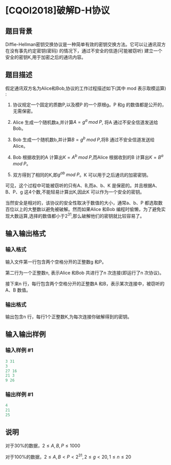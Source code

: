# [CQOI2018]破解D-H协议

## 题目背景

Diffie-Hellman密钥交换协议是一种简单有效的密钥交换方法。它可以让通讯双方在没有事先约定密钥(密码) 的情况下，通过不安全的信道(可能被窃听) 建立一个安全的密钥K,用于加密之后的通讯内容。

## 题目描述

假定通讯双方名为Alice和Bob,协议的工作过程描述如下(其中 mod 表示取模运算) :

1. 协议规定一个固定的质数P,以及模P 的一个原根g。P 和g 的数值都是公开的，无需保密。

2. Alice 生成一个随机数a,并计算$A=g^a\;mod\;P$, 将A 通过不安全信道发送给Bob。

3. Bob 生成一个随机数b,并计算$B=g^b\;mod\;P$,将B 通过不安全信道发送给Alice。

4. Bob 根据收到的A 计算出$K=A^b\;mod\;P$,而Alice 根据收到的B 计算出$K=B^a\;mod\;P$。

5. 双方得到了相同的K,即$g^{ab}\;mod\;P$。K 可以用于之后通讯的加密密钥。

可见，这个过程中可能被窃听的只有A、B,而a、b、K 是保密的。并且根据A、B、P、g 这4个数,不能轻易计算出K,因此K 可以作为一个安全的密钥。

当然安全是相对的，该协议的安全性取决于数值的大小，通常a、b、P 都选取数百位以上的大整数以避免被破解。然而如果Alice 和Bob 编程时偷懒，为了避免实现大数运算,选择的数值都小于$2^{31}$,那么破解他们的密钥就比较容易了。

## 输入输出格式

### 输入格式

输入文件第一行包含两个空格分开的正整数g 和P。

第二行为一个正整数n, 表示Alice 和Bob 共进行了n 次连接(即运行了n 次协议)。

接下来n 行，每行包含两个空格分开的正整数A 和B，表示某次连接中，被窃听的A、B 数值。

### 输出格式

输出包含n 行，每行1个正整数K,为每次连接你破解得到的密钥。

## 输入输出样例

### 输入样例 #1

```cpp
3 31
3
27 16
21 3
9 26
```


### 输出样例 #1

```cpp
4
21
25
```


## 说明

对于30%的数据，$2≤A,B,P≤1000$

对于100%的数据，$2≤A,B<P<2^{31},2≤g<20,1≤n≤20$

